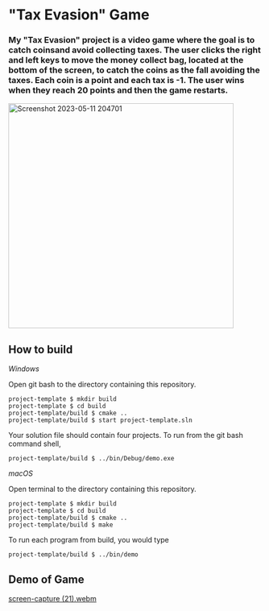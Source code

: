 # "Tax Evasion" Game

### My "Tax Evasion" project is a video game where the goal is to catch coinsand avoid collecting taxes. The user clicks the right and left keys to move the money collect bag, located at the bottom of the screen, to catch the coins as the fall avoiding the taxes. Each coin is a point and each tax is -1. The user wins when they reach 20 points and then the game restarts. 

<img width="447" alt="Screenshot 2023-05-11 204701" src="https://github.com/chani120/project-template/assets/44120884/10f8070a-ff3d-4ec5-baa6-e0792dfbab78">

## How to build

*Windows*

Open git bash to the directory containing this repository.

```
project-template $ mkdir build
project-template $ cd build
project-template/build $ cmake ..
project-template/build $ start project-template.sln
```

Your solution file should contain four projects.
To run from the git bash command shell, 

```
project-template/build $ ../bin/Debug/demo.exe
```

*macOS*

Open terminal to the directory containing this repository.

```
project-template $ mkdir build
project-template $ cd build
project-template/build $ cmake ..
project-template/build $ make
```

To run each program from build, you would type

```
project-template/build $ ../bin/demo
```


## Demo of Game

[screen-capture (21).webm](https://github.com/chani120/project-template/assets/44120884/8eb294d3-8c1b-46b4-9156-c9846c103f6e)



